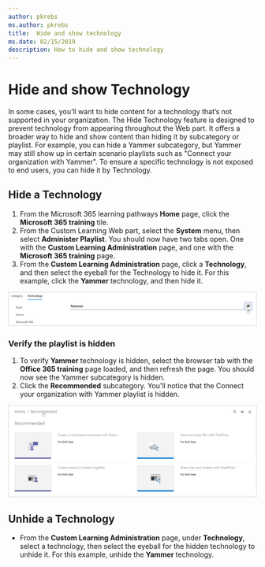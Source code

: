 ```yaml
---
author: pkrebs
ms.author: pkrebs
title:  Hide and show technology
ms.date: 02/15/2019
description: How to hide and show technology
---
```


# Hide and show Technology

In some cases, you’ll want to hide content for a technology that’s not supported in your organization. The Hide Technology feature is designed to prevent technology from appearing throughout the Web part. It offers a broader way to hide and show content than hiding it by subcategory or playlist. For example, you can hide a Yammer subcategory, but Yammer may still show up in certain scenario playlists such as "Connect your organization with Yammer". To ensure a specific technology is not exposed to end users, you can hide it by Technology. 

## Hide a Technology

1. From the Microsoft 365 learning pathways **Home** page, click the **Microsoft 365 training** tile.
2. From the Custom Learning Web part, select the **System** menu, then select **Administer Playlist**. You should now have two tabs open. One with the **Custom Learning Administration** page, and one with the **Microsoft 365 training** page. 
3. From the **Custom Learning Administration** page, click a **Technology**, and then select the eyeball for the Technology to hide it. For this example, click the **Yammer** technology, and then hide it.  

![cg-hidetech.png](media/cg-hidetech.png)

### Verify the playlist is hidden
1. To verify **Yammer** technology is hidden, select the browser tab with the **Office 365 training** page loaded, and then refresh the page. You should now see the Yammer subcategory is hidden. 
2. Click the **Recommended** subcategory. You'll notice that the Connect your organization with Yammer playlist is hidden. 

![cg-hidetechrefresh.png](media/cg-hidetechrefresh.png)

## Unhide a Technology

- From the **Custom Learning Administration** page, under **Technology**, select a technology, then select the eyeball for the hidden technology to unhide it. For this example, unhide the **Yammer** technology. 